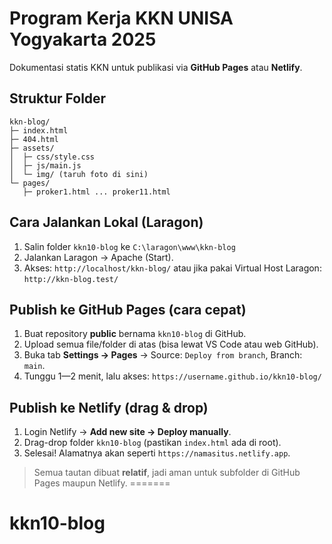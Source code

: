 # Program Kerja KKN UNISA Yogyakarta 2025

Dokumentasi statis KKN untuk publikasi via **GitHub Pages** atau **Netlify**.

## Struktur Folder
```
kkn-blog/
├─ index.html
├─ 404.html
├─ assets/
│  ├─ css/style.css
│  ├─ js/main.js
│  └─ img/ (taruh foto di sini)
└─ pages/
   ├─ proker1.html ... proker11.html
```

## Cara Jalankan Lokal (Laragon)
1. Salin folder `kkn10-blog` ke `C:\laragon\www\kkn-blog`
2. Jalankan Laragon → Apache (Start).
3. Akses: `http://localhost/kkn-blog/` atau jika pakai Virtual Host Laragon: `http://kkn-blog.test/`

## Publish ke GitHub Pages (cara cepat)
1. Buat repository **public** bernama `kkn10-blog` di GitHub.
2. Upload semua file/folder di atas (bisa lewat VS Code atau web GitHub).
3. Buka tab **Settings → Pages** → Source: `Deploy from branch`, Branch: `main`.
4. Tunggu 1—2 menit, lalu akses: `https://username.github.io/kkn10-blog/`

## Publish ke Netlify (drag & drop)
1. Login Netlify → **Add new site → Deploy manually**.
2. Drag-drop folder `kkn10-blog` (pastikan `index.html` ada di root).
3. Selesai! Alamatnya akan seperti `https://namasitus.netlify.app`.

> Semua tautan dibuat **relatif**, jadi aman untuk subfolder di GitHub Pages maupun Netlify.
=======
# kkn10-blog
